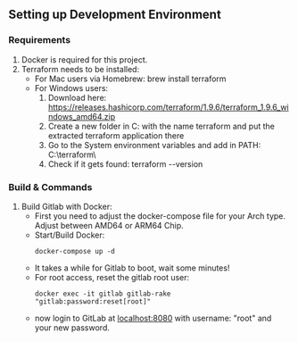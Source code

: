## **Setting up Development Environment**

### **Requirements**
1. Docker is required for this project.
2. Terraform needs to be installed:
    - For Mac users via Homebrew: brew install terraform
    - For Windows users:
        1. Download here: https://releases.hashicorp.com/terraform/1.9.6/terraform_1.9.6_windows_amd64.zip
        2. Create a new folder in C: with the name terraform and put the extracted terraform application there
        3. Go to the System environment variables and add in PATH: C:\terraform\
        4. Check if it gets found: terraform --version

### **Build & Commands**

1. Build Gitlab with Docker:
    - First you need to adjust the docker-compose file for your Arch type. Adjust between AMD64 or ARM64 Chip.
    - Start/Build Docker:
       ```
       docker-compose up -d
       ```
    - It takes a while for Gitlab to boot, wait some minutes!
    - For root access, reset the gitlab root user:
       ```
       docker exec -it gitlab gitlab-rake "gitlab:password:reset[root]"
       ```
    - now login to GitLab at [localhost:8080](localhost:8080) with  username: "root" and your new password. 